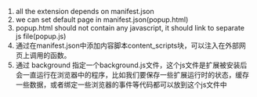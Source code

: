 1. all the extension depends on manifest.json
2. we can set default page in manifest.json(popup.html)
3. popup.html should not contain any javascript, it should link to separate js file(popup.js)
4. 通过在manifest.json中添加内容脚本content_scripts块，可以注入在外部网页上调用的函数。
5. 通过 background 指定一个background.js文件，这个js文件是扩展被安装后会一直运行在浏览器中的程序，比如我们要保存一些扩展运行时的状态，缓存一些数据，或者绑定一些浏览器的事件等代码都可以放到这个js文件中